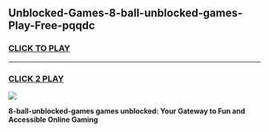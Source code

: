 
## Unblocked-Games-8-ball-unblocked-games-Play-Free-pqqdc
<h3>
<a href="https://premium76.site?title=8-ball-unblocked-games&ref=22A">CLICK TO PLAY</a></h3>
<hr>

<h3>
<a href="https://premium76.site?title=8-ball-unblocked-games&ref=22A">CLICK 2 PLAY</a>
  
</h3>

<a href="https://premium76.site?title=8-ball-unblocked-games&ref=22A"><img src="https://clearcache.store/games.png"></a>


**8-ball-unblocked-games games unblocked: Your Gateway to Fun and Accessible Online Gaming**
